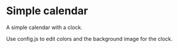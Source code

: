 # Simple calendar

A simple calendar with a clock.

Use config.js to edit colors and the background image for the clock.
